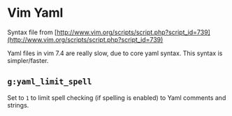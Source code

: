 Vim Yaml
========

Syntax file from [http://www.vim.org/scripts/script.php?script_id=739](http://www.vim.org/scripts/script.php?script_id=739)

Yaml files in vim 7.4 are really slow, due to core yaml syntax. This syntax is simpler/faster.

`g:yaml_limit_spell`
-------------------

Set to `1` to limit spell checking (if spelling is enabled) to Yaml comments and
strings.
